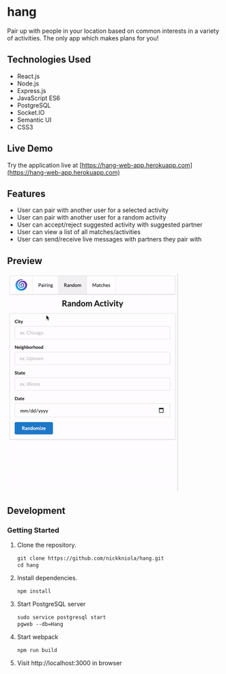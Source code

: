 # hang

Pair up with people in your location based on common interests in a variety of activities. The only app which makes plans for you!

## Technologies Used

- React.js
- Node.js
- Express.js
- JavaScript ES6
- PostgreSQL
- Socket.IO
- Semantic UI
- CSS3

## Live Demo

Try the application live at [https://hang-web-app.herokuapp.com](https://hang-web-app.herokuapp.com)

## Features
- User can pair with another user for a selected activity
- User can pair with another user for a random activity
- User can accept/reject suggested activity with suggested partner
- User can view a list of all matches/activities
- User can send/receive live messages with partners they pair with

## Preview
![Hang](server/public/images/preview.gif)

## Development

### Getting Started

1. Clone the repository.

    ```shell
    git clone https://github.com/nickkniola/hang.git
    cd hang
    ```

2. Install dependencies.

    ```shell
    npm install
    ```

3. Start PostgreSQL server

    ```shell
    sudo service postgresql start
    pgweb --db=Hang
    ```

4. Start webpack

    ```shell
    npm run build
    ```

5. Visit http://localhost:3000 in browser
